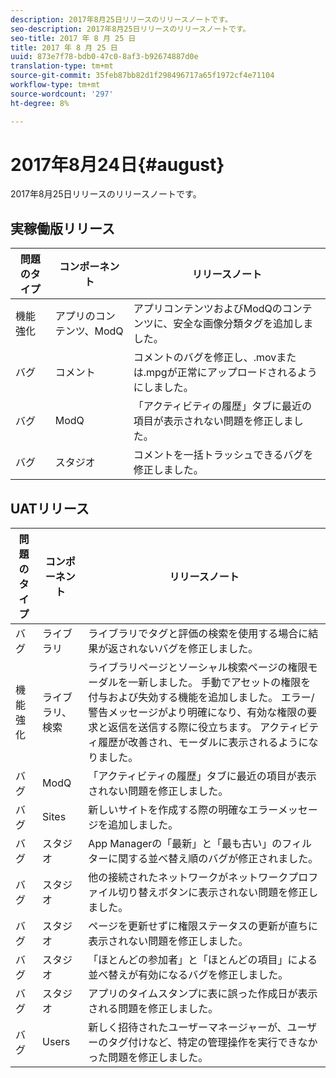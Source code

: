 ```yaml
---
description: 2017年8月25日リリースのリリースノートです。
seo-description: 2017年8月25日リリースのリリースノートです。
seo-title: 2017 年 8 月 25 日
title: 2017 年 8 月 25 日
uuid: 873e7f78-bdb0-47c0-8af3-b92674887d0e
translation-type: tm+mt
source-git-commit: 35feb87bb82d1f298496717a65f1972cf4e71104
workflow-type: tm+mt
source-wordcount: '297'
ht-degree: 8%

---
```



# 2017年8月24日{#august}

2017年8月25日リリースのリリースノートです。

## 実稼働版リリース

| **問題のタイプ** | **コンポーネント** | **リリースノート** |
|---|---|---|
| 機能強化 | アプリのコンテンツ、ModQ | アプリコンテンツおよびModQのコンテンツに、安全な画像分類タグを追加しました。 |
| バグ | コメント | コメントのバグを修正し、.movまたは.mpgが正常にアップロードされるようにしました。 |
| バグ | ModQ | 「アクティビティの履歴」タブに最近の項目が表示されない問題を修正しました。 |
| バグ | スタジオ | コメントを一括トラッシュできるバグを修正しました。 |

## UATリリース

| **問題のタイプ** | **コンポーネント** | **リリースノート** |
|---|---|---|
| バグ | ライブラリ | ライブラリでタグと評価の検索を使用する場合に結果が返されないバグを修正しました。 |
| 機能強化 | ライブラリ、検索 | ライブラリページとソーシャル検索ページの権限モーダルを一新しました。 手動でアセットの権限を付与および失効する機能を追加しました。 エラー/警告メッセージがより明確になり、有効な権限の要求と返信を送信する際に役立ちます。 アクティビティ履歴が改善され、モーダルに表示されるようになりました。 |
| バグ | ModQ | 「アクティビティの履歴」タブに最近の項目が表示されない問題を修正しました。 |
| バグ | Sites | 新しいサイトを作成する際の明確なエラーメッセージを追加しました。 |
| バグ | スタジオ | App Managerの「最新」と「最も古い」のフィルターに関する並べ替え順のバグが修正されました。 |
| バグ | スタジオ | 他の接続されたネットワークがネットワークプロファイル切り替えボタンに表示されない問題を修正しました。 |
| バグ | スタジオ | ページを更新せずに権限ステータスの更新が直ちに表示されない問題を修正しました。 |
| バグ | スタジオ | 「ほとんどの参加者」と「ほとんどの項目」による並べ替えが有効になるバグを修正しました。 |
| バグ | スタジオ | アプリのタイムスタンプに表に誤った作成日が表示される問題を修正しました。 |
| バグ | Users | 新しく招待されたユーザーマネージャーが、ユーザーのタグ付けなど、特定の管理操作を実行できなかった問題を修正しました。 |

